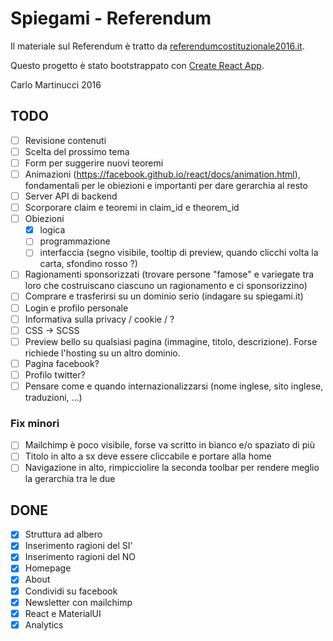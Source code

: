 # Spiegami - Referendum

Il materiale sul Referendum è tratto da [referendumcostituzionale2016.it](http://www.referendumcostituzionale2016.it/).

Questo progetto è stato bootstrappato con [Create React App](https://github.com/facebookincubator/create-react-app).

Carlo Martinucci 2016

## TODO

- [ ] Revisione contenuti
- [ ] Scelta del prossimo tema
- [ ] Form per suggerire nuovi teoremi
- [ ] Animazioni (https://facebook.github.io/react/docs/animation.html), fondamentali per le obiezioni e importanti per dare gerarchia al resto
- [ ] Server API di backend
- [ ] Scorporare claim e teoremi in claim_id e theorem_id
- [ ] Obiezioni
  - [x] logica
  - [ ] programmazione
  - [ ] interfaccia (segno visibile, tooltip di preview, quando clicchi volta la carta, sfondino rosso ?)
- [ ] Ragionamenti sponsorizzati (trovare persone "famose" e variegate tra loro che costruiscano ciascuno un ragionamento e ci sponsorizzino)
- [ ] Comprare e trasferirsi su un dominio serio (indagare su spiegami.it)
- [ ] Login e profilo personale
- [ ] Informativa sulla privacy / cookie / ?
- [ ] CSS -> SCSS
- [ ] Preview bello su qualsiasi pagina (immagine, titolo, descrizione). Forse richiede l'hosting su un altro dominio.
- [ ] Pagina facebook?
- [ ] Profilo twitter?
- [ ] Pensare come e quando internazionalizzarsi (nome inglese, sito inglese, traduzioni, ...)

### Fix minori
- [ ] Mailchimp è poco visibile, forse va scritto in bianco e/o spaziato di più 
- [ ] Titolo in alto a sx deve essere cliccabile e portare alla home
- [ ] Navigazione in alto, rimpicciolire la seconda toolbar per rendere meglio la gerarchia tra le due

## DONE

- [x] Struttura ad albero
- [x] Inserimento ragioni del SI'
- [x] Inserimento ragioni del NO
- [x] Homepage
- [x] About
- [x] Condividi su facebook
- [x] Newsletter con mailchimp
- [x] React e MaterialUI
- [x] Analytics

